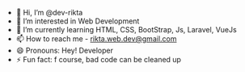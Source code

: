 - 👋 Hi, I’m @dev-rikta
- 👀 I’m interested in Web Development
- 🌱 I’m currently learning HTML, CSS, BootStrap, Js, Laravel, VueJs
- 📫 How to reach me - rikta.web.dev@gmail.com
- 😄 Pronouns: Hey! Developer
- ⚡ Fun fact: f course, bad code can be cleaned up

<!---
dev-rikta/dev-rikta is a ✨ special ✨ repository because its `README.md` (this file) appears on your GitHub profile.
You can click the Preview link to take a look at your changes.
--->
